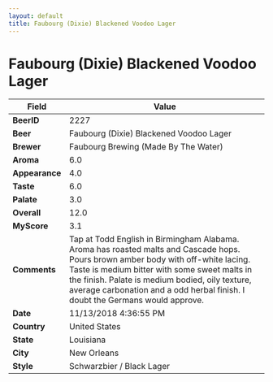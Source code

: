 ```yaml
---
layout: default
title: Faubourg (Dixie) Blackened Voodoo Lager
---
```


# Faubourg (Dixie) Blackened Voodoo Lager

| Field         | Value     |
|---------------|-----------|
| **BeerID** | 2227 |
| **Beer** | Faubourg (Dixie) Blackened Voodoo Lager |
| **Brewer** | Faubourg Brewing (Made By The Water) |
| **Aroma** | 6.0 |
| **Appearance** | 4.0 |
| **Taste** | 6.0 |
| **Palate** | 3.0 |
| **Overall** | 12.0 |
| **MyScore** | 3.1 |
| **Comments** | Tap at Todd English in Birmingham Alabama. Aroma has roasted malts and Cascade hops. Pours brown amber body with off-white lacing. Taste is medium bitter with some sweet malts in the finish. Palate is medium bodied, oily texture, average carbonation and a odd herbal finish. I doubt the Germans would approve. |
| **Date** | 11/13/2018 4:36:55 PM |
| **Country** | United States |
| **State** | Louisiana |
| **City** | New Orleans |
| **Style** | Schwarzbier / Black Lager |
